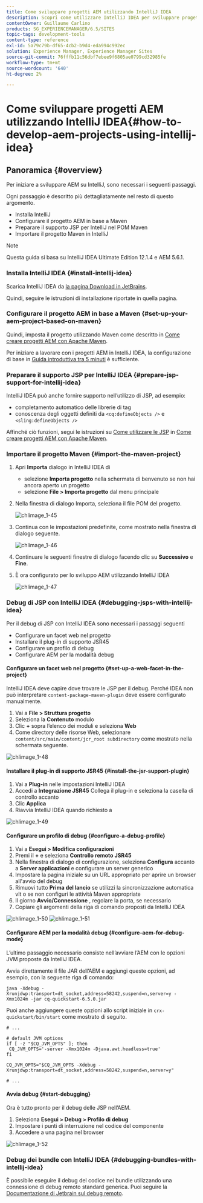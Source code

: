 ```yaml
---
title: Come sviluppare progetti AEM utilizzando IntelliJ IDEA
description: Scopri come utilizzare IntelliJ IDEA per sviluppare progetti Adobe Experience Manager.
contentOwner: Guillaume Carlino
products: SG_EXPERIENCEMANAGER/6.5/SITES
topic-tags: development-tools
content-type: reference
exl-id: 5a79c79b-df65-4cb2-b9d4-eda994c992ec
solution: Experience Manager, Experience Manager Sites
source-git-commit: 76fffb11c56dbf7ebee9f6805ae0799cd32985fe
workflow-type: tm+mt
source-wordcount: '640'
ht-degree: 2%

---
```


# Come sviluppare progetti AEM utilizzando IntelliJ IDEA{#how-to-develop-aem-projects-using-intellij-idea}

## Panoramica {#overview}

Per iniziare a sviluppare AEM su IntelliJ, sono necessari i seguenti passaggi.

Ogni passaggio è descritto più dettagliatamente nel resto di questo argomento.

* Installa IntelliJ
* Configurare il progetto AEM in base a Maven
* Preparare il supporto JSP per IntelliJ nel POM Maven
* Importare il progetto Maven in IntelliJ

>[!NOTE]
>
>Questa guida si basa su IntelliJ IDEA Ultimate Edition 12.1.4 e AEM 5.6.1.

### Installa IntelliJ IDEA {#install-intellij-idea}

Scarica IntelliJ IDEA da [la pagina Download in JetBrains](https://www.jetbrains.com/idea/download/).

Quindi, seguire le istruzioni di installazione riportate in quella pagina.

### Configurare il progetto AEM in base a Maven {#set-up-your-aem-project-based-on-maven}

Quindi, imposta il progetto utilizzando Maven come descritto in [Come creare progetti AEM con Apache Maven](/help/sites-developing/ht-projects-maven.md).

Per iniziare a lavorare con i progetti AEM in IntelliJ IDEA, la configurazione di base in [Guida introduttiva tra 5 minuti](https://maven.apache.org/guides/getting-started/maven-in-five-minutes.html) è sufficiente.

### Preparare il supporto JSP per IntelliJ IDEA {#prepare-jsp-support-for-intellij-idea}

IntelliJ IDEA può anche fornire supporto nell’utilizzo di JSP, ad esempio:

* completamento automatico delle librerie di tag
* conoscenza degli oggetti definiti da `<cq:defineObjects />` e `<sling:defineObjects />`

Affinché ciò funzioni, segui le istruzioni su [Come utilizzare le JSP](/help/sites-developing/ht-projects-maven.md#how-to-work-with-jsps) in [Come creare progetti AEM con Apache Maven](/help/sites-developing/ht-projects-maven.md).

### Importare il progetto Maven {#import-the-maven-project}

1. Apri **Importa** dialogo in IntelliJ IDEA di

   * selezione **Importa progetto** nella schermata di benvenuto se non hai ancora aperto un progetto
   * selezione **File > Importa progetto** dal menu principale

1. Nella finestra di dialogo Importa, seleziona il file POM del progetto.

   ![chlimage_1-45](assets/chlimage_1-45a.png)

1. Continua con le impostazioni predefinite, come mostrato nella finestra di dialogo seguente.

   ![chlimage_1-46](assets/chlimage_1-46a.png)

1. Continuare le seguenti finestre di dialogo facendo clic su **Successivo** e **Fine**.
1. È ora configurato per lo sviluppo AEM utilizzando IntelliJ IDEA

   ![chlimage_1-47](assets/chlimage_1-47a.png)

### Debug di JSP con IntelliJ IDEA {#debugging-jsps-with-intellij-idea}

Per il debug di JSP con IntelliJ IDEA sono necessari i passaggi seguenti

* Configurare un facet web nel progetto
* Installare il plug-in di supporto JSR45
* Configurare un profilo di debug
* Configurare AEM per la modalità debug

#### Configurare un facet web nel progetto {#set-up-a-web-facet-in-the-project}

IntelliJ IDEA deve capire dove trovare le JSP per il debug. Perché IDEA non può interpretare `content-package-maven-plugin` deve essere configurato manualmente.

1. Vai a **File > Struttura progetto**
1. Seleziona la **Contenuto** modulo
1. Clic **+** sopra l’elenco dei moduli e seleziona **Web**
1. Come directory delle risorse Web, selezionare `content/src/main/content/jcr_root subdirectory` come mostrato nella schermata seguente.

![chlimage_1-48](assets/chlimage_1-48a.png)

#### Installare il plug-in di supporto JSR45 {#install-the-jsr-support-plugin}

1. Vai a **Plug-in** nelle impostazioni IntelliJ IDEA
1. Accedi a **Integrazione JSR45** Collega il plug-in e seleziona la casella di controllo accanto
1. Clic **Applica**
1. Riavvia IntelliJ IDEA quando richiesto a

![chlimage_1-49](assets/chlimage_1-49a.png)

#### Configurare un profilo di debug {#configure-a-debug-profile}

1. Vai a **Esegui > Modifica configurazioni**
1. Premi il **+** e seleziona **Controllo remoto JSR45**
1. Nella finestra di dialogo di configurazione, seleziona **Configura** accanto a **Server applicazioni** e configurare un server generico
1. Impostare la pagina iniziale su un URL appropriato per aprire un browser all&#39;avvio del debug
1. Rimuovi tutto **Prima del lancio** se utilizzi la sincronizzazione automatica vlt o se non configuri le attività Maven appropriate
1. Il giorno **Avvio/Connessione** , regolare la porta, se necessario
1. Copiare gli argomenti della riga di comando proposti da IntelliJ IDEA

![chlimage_1-50](assets/chlimage_1-50a.png) ![chlimage_1-51](assets/chlimage_1-51a.png)

#### Configurare AEM per la modalità debug {#configure-aem-for-debug-mode}

L’ultimo passaggio necessario consiste nell’avviare l’AEM con le opzioni JVM proposte da IntelliJ IDEA.

Avvia direttamente il file JAR dell’AEM e aggiungi queste opzioni, ad esempio, con la seguente riga di comando:

`java -Xdebug -Xrunjdwp:transport=dt_socket,address=58242,suspend=n,server=y -Xmx1024m -jar cq-quickstart-6.5.0.jar`

Puoi anche aggiungere queste opzioni allo script iniziale in `crx-quickstart/bin/start` come mostrato di seguito.

```shell
# ...

# default JVM options
if [ -z "$CQ_JVM_OPTS" ]; then
 CQ_JVM_OPTS='-server -Xmx1024m -Djava.awt.headless=true'
fi

CQ_JVM_OPTS="$CQ_JVM_OPTS -Xdebug -Xrunjdwp:transport=dt_socket,address=58242,suspend=n,server=y"

# ...
```

#### Avvia debug {#start-debugging}

Ora è tutto pronto per il debug delle JSP nell’AEM.

1. Seleziona **Esegui > Debug > Profilo di debug**
1. Impostare i punti di interruzione nel codice del componente
1. Accedere a una pagina nel browser

![chlimage_1-52](assets/chlimage_1-52a.png)

### Debug dei bundle con IntelliJ IDEA {#debugging-bundles-with-intellij-idea}

È possibile eseguire il debug del codice nei bundle utilizzando una connessione di debug remoto standard generica. Puoi seguire la [Documentazione di Jetbrain sul debug remoto](https://www.jetbrains.com/help/idea/remote-debugging-with-product.html#remote-interpreter).
